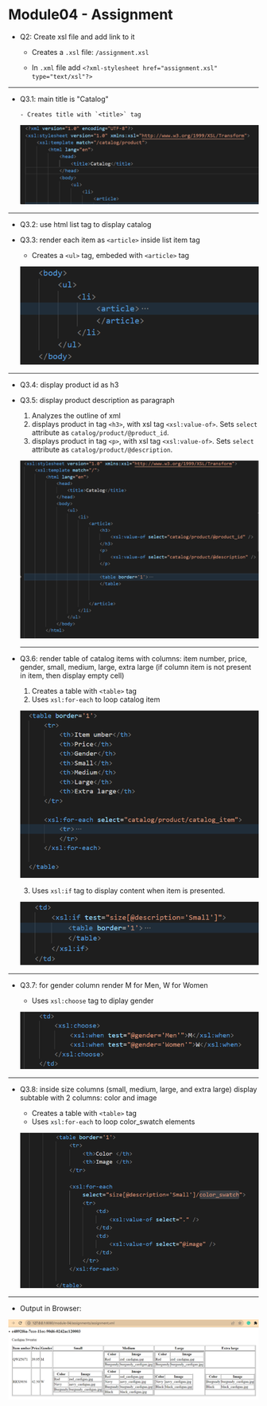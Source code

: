 # Module04 - Assignment

- Q2: Create xsl file and add link to it

  - Creates a `.xsl` file: `/assignment.xsl`

  - In `.xml` file add `<?xml-stylesheet href="assignment.xsl" type="text/xsl"?>`

---

- Q3.1: main title is "Catalog"

      - Creates title with `<title>` tag

  ![title](./pic/ass/Q3.1.png)

---

- Q3.2: use html list tag to display catalog
- Q3.3: render each item as `<article>` inside list item tag

  - Creates a `<ul>` tag, embeded with `<article>` tag

  ![list](./pic/ass/Q3.2-3.png)

---

- Q3.4: display product id as h3
- Q3.5: display product description as paragraph

  1. Analyzes the outline of xml
  2. displays product in tag `<h3>`, with xsl tag `<xsl:value-of>`. Sets `select` attribute as `catalog/product/@product_id`.
  3. displays product in tag `<p>`, with xsl tag `<xsl:value-of>`. Sets `select` attribute as `catalog/product/@description`.

  ![product](./pic/ass/Q3.4-5.png)

  ***

- Q3.6: render table of catalog items with columns: item number, price, gender, small, medium, large, extra large (if column item is not present in item, then display empty cell)

  1. Creates a table with `<table>` tag
  2. Uses `xsl:for-each` to loop catalog item

  ![c_item](./pic/ass/Q3.6_01.png)

  3. Uses `xsl:if` tag to display content when item is presented.

  ![if](./pic/ass/Q3.6_02.png)

---

- Q3.7: for gender column render M for Men, W for Women

  - Uses `xsl:choose` tag to diplay gender

  ![gender](./pic/ass/Q3.7.png)

---

- Q3.8: inside size columns (small, medium, large, and extra large) display subtable with 2 columns: color and image

  - Creates a table with `<table>` tag
  - Uses `xsl:for-each` to loop color_swatch elements

  ![size](./pic/ass/Q3.8.png)

---

- Output in Browser:

![output](./pic/ass/output.png)
